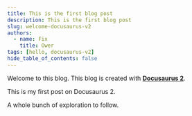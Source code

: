 ```yaml
---
title: This is the first blog post
description: This is the first blog post
slug: welcome-docusaurus-v2
authors:
  - name: Fix
    title: Ower
tags: [hello, docusaurus-v2]
hide_table_of_contents: false
---
```


Welcome to this blog. This blog is created with [**Docusaurus 2**](https://docusaurus.io/).

This is my first post on Docusaurus 2.

A whole bunch of exploration to follow.
